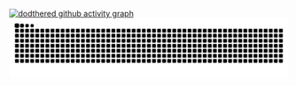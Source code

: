 [![dodthered github activity graph](https://activity-graph.herokuapp.com/graph?username=dodthered&theme=xcode)](https://activity-graph.herokuapp.com/graph?username=dodthered&custom_title=マインクラフhide_border=true)
  ![Snake animation](https://github.com/dodthered/dodthered/blob/output/github-contribution-grid-snake.svg)



